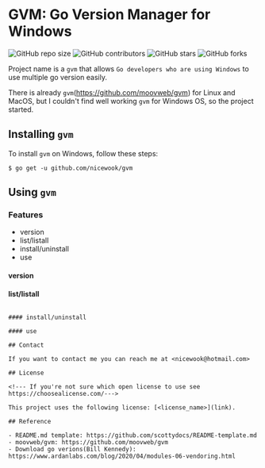 # GVM: Go Version Manager for Windows

<!--- These are examples. See https://shields.io for others or to customize this set of shields. You might want to include dependencies, project status and licence info here --->

![GitHub repo size](https://img.shields.io/github/repo-size/nicewook/gvm)
![GitHub contributors](https://img.shields.io/github/contributors/nicewook/gvm)
![GitHub stars](https://img.shields.io/github/stars/nicewook/gvm?style=social)
![GitHub forks](https://img.shields.io/github/forks/nicewook/gvm?style=social)

Project name is a `gvm` that allows `Go developers who are using Windows` to use multiple go version easily.

There is already `gvm`(https://github.com/moovweb/gvm) for Linux and MacOS, but I couldn't find
well working `gvm` for Windows OS, so the project started.

## Installing `gvm`

To install `gvm` on Windows, follow these steps:

```
$ go get -u github.com/nicewook/gvm
```

## Using `gvm`

### Features

- version
- list/listall
- install/uninstall
- use

#### version

#### list/listall

```

#### install/uninstall

#### use

## Contact

If you want to contact me you can reach me at <nicewook@hotmail.com>

## License

<!--- If you're not sure which open license to use see https://choosealicense.com/--->

This project uses the following license: [<license_name>](link).

## Reference

- README.md template: https://github.com/scottydocs/README-template.md
- moovweb/gvm: https://github.com/moovweb/gvm
- Download go verions(Bill Kennedy): https://www.ardanlabs.com/blog/2020/04/modules-06-vendoring.html
```
